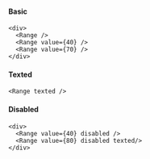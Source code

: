 #### Basic
```
<div>
  <Range />
  <Range value={40} />
  <Range value={70} />
</div>
```

#### Texted
```
<Range texted />
```

#### Disabled
```
<div>
  <Range value={40} disabled />
  <Range value={80} disabled texted/>
</div>
```
